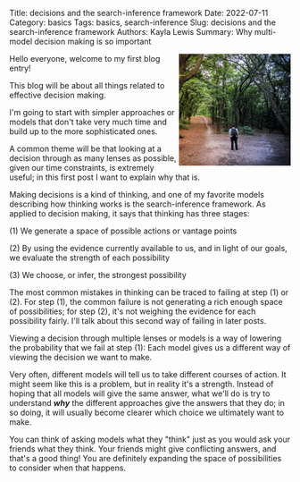 Title: decisions and the search-inference framework
Date: 2022-07-11
Category: basics
Tags: basics, search-inference
Slug: decisions and the search-inference framework
Authors: Kayla Lewis
Summary: Why multi-model decision making is so important

<img align=right src="images/choosing.jpg" width="200" height="200" />

Hello everyone, welcome to my first blog entry!

This blog will be about all things related to effective decision making. 

I'm going to start with simpler approaches or models that don't take very much time and build up to the more sophisticated ones.

A common theme will be that looking at a decision through as many lenses as possible, given our time constraints, is extremely useful; in this first post I want to explain why that is.

Making decisions is a kind of thinking, and one of my favorite models describing how thinking works is the search-inference framework. As applied to decision making, it says that thinking has three stages:

(1) We generate a space of possible actions or vantage points

(2) By using the evidence currently available to us, and in light of our goals, we evaluate the strength of each possibility

(3) We choose, or infer, the strongest possibility

The most common mistakes in thinking can be traced to failing at step (1) or (2). For step (1), the common failure is not generating a rich enough space of possibilities; for step (2), it's not weighing the evidence for each possibility fairly. I'll talk about this second way of failing in later posts.

Viewing a decision through multiple lenses or models is a way of lowering the probability that we fail at step (1): Each model gives us a different way of viewing the decision we want to make.

Very often, different models will tell us to take different courses of action. It might seem like this is a problem, but in reality it's a strength. Instead of hoping that all models will give the same answer, what we'll do is try to understand ***why*** the different approaches give the answers that they do; in so doing, it will usually become clearer which choice we ultimately want to make.

You can think of asking models what they "think" just as you would ask your friends what they think. Your friends might give conflicting answers, and that's a good thing! You are definitely expanding the space of possibilities to consider when that happens.